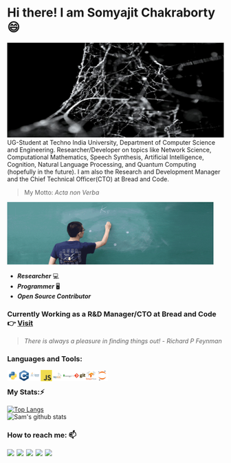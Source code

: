 # Hi there! I am Somyajit Chakraborty 😄

![Banner](https://github.com/Samsomyajit/Samsomyajit/blob/master/Pictures/dr.jpg)
UG-Student at Techno India University, Department of Computer Science and Engineering. Researcher/Developer on topics like Network Science, Computational Mathematics, Speech Synthesis, Artificial Intelligence, Cognition, Natural Language Processing, and Quantum Computing (hopefully in the future). I am also the Research and Development Manager and the Chief Technical Officer(CTO) at Bread and Code.<br>
> My Motto: _Acta non Verba_

<img src="https://github.com/Samsomyajit/Samsomyajit/blob/master/Pictures/math_proof_slider-3_2.gif" alt="gif" width="480" height="145"/>

- **_Researcher_** 💻
- **_Programmer_** 🖥
- **_Open Source Contributor_**
### Currently Working as a R&D Manager/CTO at Bread and Code :point_right: [Visit](https://breadandcode.online/)
> _There is always a pleasure in finding things out!_ - *Richard P Feynman*

### Languages and Tools:
<img align="left" alt="Python" width="26px" src="https://raw.githubusercontent.com/github/explore/80688e429a7d4ef2fca1e82350fe8e3517d3494d/topics/python/python.png" />
<img align="left" alt="CPP" width="26px" src="https://raw.githubusercontent.com/github/explore/80688e429a7d4ef2fca1e82350fe8e3517d3494d/topics/cpp/cpp.png" />
<img align="left" alt="Java" width="26px" src="https://raw.githubusercontent.com/github/explore/80688e429a7d4ef2fca1e82350fe8e3517d3494d/topics/java/java.png" />
<img align="left" alt="JavaScript" width="26px" src="https://raw.githubusercontent.com/github/explore/80688e429a7d4ef2fca1e82350fe8e3517d3494d/topics/javascript/javascript.png" />
<img align="left" alt="MySQL" width="26px" src="https://raw.githubusercontent.com/github/explore/80688e429a7d4ef2fca1e82350fe8e3517d3494d/topics/mysql/mysql.png" />
<img align="left" alt="MongoDB" width="26px" src="https://raw.githubusercontent.com/github/explore/80688e429a7d4ef2fca1e82350fe8e3517d3494d/topics/mongodb/mongodb.png" />
<img align="left" alt="Git" width="26px" src="https://raw.githubusercontent.com/github/explore/80688e429a7d4ef2fca1e82350fe8e3517d3494d/topics/git/git.png" />
<img align="left" alt="TF" width="26px" src="https://raw.githubusercontent.com/github/explore/80688e429a7d4ef2fca1e82350fe8e3517d3494d/topics/tensorflow/tensorflow.png" />
<img align="left" alt="Jupyter" width="26px" src="https://raw.githubusercontent.com/github/explore/80688e429a7d4ef2fca1e82350fe8e3517d3494d/topics/jupyter-notebook/jupyter-notebook.png" /><br>

### My Stats:⚡
[![Top Langs](https://github-readme-stats.vercel.app/api/top-langs/?username=Samsomyajit&hide=typescript,glsl)](https://github.com/Samsomyajit/github-readme-stats)<br>
![Sam's github stats](https://github-readme-stats.vercel.app/api?username=Samsomyajit&show_icons=true&theme=radical)<br>

### How to reach me: 📫
[<img align="left" src="https://image.flaticon.com/icons/png/512/61/61109.png" width="22px"/>](https://www.linkedin.com/in/somyajit-chakraborty-301844130/)
[<img align="left" src="https://image.flaticon.com/icons/png/512/23/23931.png" width="22px"/>](https://twitter.com/Samsomyajit)
[<img align="left" src="https://image.flaticon.com/icons/svg/123/123717.svg" width="22px"/>](https://www.facebook.com/Somyajitchakrabortysam)
[<img align="left" src="https://image.flaticon.com/icons/svg/49/49500.svg" width="22px"/>](https://www.researchgate.net/profile/Somyajit_Chakraborty)
[<img align="left" src="https://image.flaticon.com/icons/png/512/95/95627.png" width="22px"/>](somyajit.ch@breadandcode.tech)

<!--
**Samsomyajit/Samsomyajit** is a ✨ _special_ ✨ repository because its `README.md` (this file) appears on your GitHub profile.

Here are some ideas to get you started:

- 🔭 I’m currently working on ...
- 🌱 I’m currently learning ...
- 👯 I’m looking to collaborate on ...
- 🤔 I’m looking for help with ...
- 💬 Ask me about ...
- 📫 How to reach me: ...
- 😄 Pronouns: ...
- ⚡ Fun fact: ...
-->
